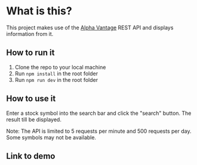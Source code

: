 # What is this?

This project makes use of the [Alpha Vantage](https://www.alphavantage.co/documentation/) REST API and displays information from it.

## How to run it
1. Clone the repo to your local machine
2. Run `npm install` in the root folder
3. Run `npm run dev` in the root folder
## How to use it
Enter a stock symbol into the search bar and click the "search" button. The result till be displayed.

Note: The API is limited to 5 requests per minute and 500 requests per day. Some symbols may not be available.
## Link to demo

